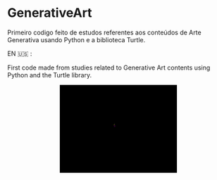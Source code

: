 # GenerativeArt


Primeiro codigo feito de estudos referentes aos conteúdos de Arte Generativa usando Python e a biblioteca Turtle.


EN	:us: :

First code made from studies related to Generative Art contents using Python and the Turtle library.


<div align="center">
  <img height= "200em" src="GenarativeArt2.gif">
</div>
